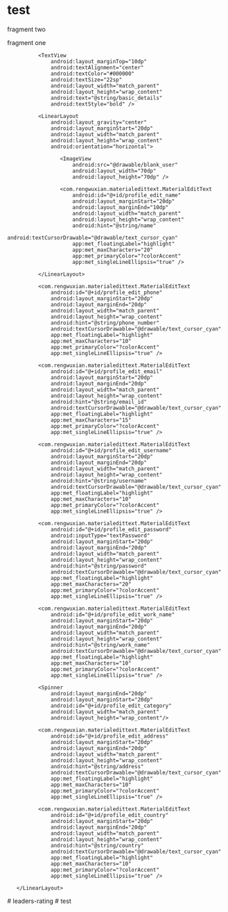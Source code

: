 # test

fragment two

<!--
<ScrollView android:layout_width="match_parent"
    android:layout_height="match_parent"
    xmlns:android="http://schemas.android.com/apk/res/android"
    xmlns:app="http://schemas.android.com/apk/res-auto">
       <LinearLayout
           android:layout_width="match_parent"
           android:layout_height="wrap_content"
           android:orientation="vertical">

              <TextView
                  android:layout_marginTop="10dp"
                  android:textAlignment="center"
                  android:textColor="#000000"
                  android:textSize="22sp"
                  android:layout_width="match_parent"
                  android:layout_height="wrap_content"
                  android:text="@string/education_details"
                  android:textStyle="bold" />

              <LinearLayout
                  android:id="@+id/lin_edu1"
                  android:visibility="gone"
                  android:orientation="vertical"
                  android:layout_width="match_parent"
                  android:layout_height="wrap_content">

                     <com.rengwuxian.materialedittext.MaterialEditText
                         android:id="@+id/profile_edit_school"
                         android:layout_marginStart="20dp"
                         android:layout_marginEnd="10dp"
                         android:layout_width="match_parent"
                         android:layout_height="wrap_content"
                         android:hint="@string/school"
                         android:textCursorDrawable="@drawable/text_cursor_cyan"
                         app:met_floatingLabel="highlight"
                         app:met_maxCharacters="20"
                         app:met_primaryColor="?colorAccent"
                         app:met_singleLineEllipsis="true" />

                     <com.rengwuxian.materialedittext.MaterialEditText
                         android:id="@+id/profile_edit_degree"
                         android:layout_marginStart="20dp"
                         android:layout_marginEnd="10dp"
                         android:layout_width="match_parent"
                         android:layout_height="wrap_content"
                         android:hint="@string/degree"
                         android:textCursorDrawable="@drawable/text_cursor_cyan"
                         app:met_floatingLabel="highlight"
                         app:met_maxCharacters="20"
                         app:met_primaryColor="?colorAccent"
                         app:met_singleLineEllipsis="true" />

                     <com.rengwuxian.materialedittext.MaterialEditText
                         android:id="@+id/profile_edit_specialization"
                         android:layout_marginStart="20dp"
                         android:layout_marginEnd="10dp"
                         android:layout_width="match_parent"
                         android:layout_height="wrap_content"
                         android:hint="@string/specialization"
                         android:textCursorDrawable="@drawable/text_cursor_cyan"
                         app:met_floatingLabel="highlight"
                         app:met_maxCharacters="20"
                         app:met_primaryColor="?colorAccent"
                         app:met_singleLineEllipsis="true" />

                     <com.rengwuxian.materialedittext.MaterialEditText
                         android:id="@+id/profile_edit_school_place"
                         android:layout_marginStart="20dp"
                         android:layout_marginEnd="10dp"
                         android:layout_width="match_parent"
                         android:layout_height="wrap_content"
                         android:hint="@string/place"
                         android:textCursorDrawable="@drawable/text_cursor_cyan"
                         app:met_floatingLabel="highlight"
                         app:met_maxCharacters="20"
                         app:met_primaryColor="?colorAccent"
                         app:met_singleLineEllipsis="true" />

                     <com.rengwuxian.materialedittext.MaterialEditText
                         android:id="@+id/profile_edit_extra"
                         android:layout_marginStart="20dp"
                         android:layout_marginEnd="10dp"
                         android:layout_width="match_parent"
                         android:layout_height="wrap_content"
                         android:hint="@string/extra"
                         android:textCursorDrawable="@drawable/text_cursor_cyan"
                         app:met_floatingLabel="highlight"
                         app:met_maxCharacters="20"
                         app:met_primaryColor="?colorAccent"
                         app:met_singleLineEllipsis="true" />

              </LinearLayout>

              <LinearLayout
                  android:id="@+id/lin_edu2"
                  android:visibility="gone"
                  android:orientation="vertical"
                  android:layout_width="match_parent"
                  android:layout_height="wrap_content">

                     <com.rengwuxian.materialedittext.MaterialEditText
                         android:id="@+id/profile_edit_school2"
                         android:layout_marginStart="20dp"
                         android:layout_marginEnd="10dp"
                         android:layout_width="match_parent"
                         android:layout_height="wrap_content"
                         android:hint="@string/school"
                         android:textCursorDrawable="@drawable/text_cursor_cyan"
                         app:met_floatingLabel="highlight"
                         app:met_maxCharacters="20"
                         app:met_primaryColor="?colorAccent"
                         app:met_singleLineEllipsis="true" />

                     <com.rengwuxian.materialedittext.MaterialEditText
                         android:id="@+id/profile_edit_degree2"
                         android:layout_marginStart="20dp"
                         android:layout_marginEnd="10dp"
                         android:layout_width="match_parent"
                         android:layout_height="wrap_content"
                         android:hint="@string/degree"
                         android:textCursorDrawable="@drawable/text_cursor_cyan"
                         app:met_floatingLabel="highlight"
                         app:met_maxCharacters="20"
                         app:met_primaryColor="?colorAccent"
                         app:met_singleLineEllipsis="true" />

                     <com.rengwuxian.materialedittext.MaterialEditText
                         android:id="@+id/profile_edit_specialization2"
                         android:layout_marginStart="20dp"
                         android:layout_marginEnd="10dp"
                         android:layout_width="match_parent"
                         android:layout_height="wrap_content"
                         android:hint="@string/specialization"
                         android:textCursorDrawable="@drawable/text_cursor_cyan"
                         app:met_floatingLabel="highlight"
                         app:met_maxCharacters="20"
                         app:met_primaryColor="?colorAccent"
                         app:met_singleLineEllipsis="true" />

                     <com.rengwuxian.materialedittext.MaterialEditText
                         android:id="@+id/profile_edit_school_place2"
                         android:layout_marginStart="20dp"
                         android:layout_marginEnd="10dp"
                         android:layout_width="match_parent"
                         android:layout_height="wrap_content"
                         android:hint="@string/place"
                         android:textCursorDrawable="@drawable/text_cursor_cyan"
                         app:met_floatingLabel="highlight"
                         app:met_maxCharacters="20"
                         app:met_primaryColor="?colorAccent"
                         app:met_singleLineEllipsis="true" />

                     <com.rengwuxian.materialedittext.MaterialEditText
                         android:id="@+id/profile_edit_extra2"
                         android:layout_marginStart="20dp"
                         android:layout_marginEnd="10dp"
                         android:layout_width="match_parent"
                         android:layout_height="wrap_content"
                         android:hint="@string/extra"
                         android:textCursorDrawable="@drawable/text_cursor_cyan"
                         app:met_floatingLabel="highlight"
                         app:met_maxCharacters="20"
                         app:met_primaryColor="?colorAccent"
                         app:met_singleLineEllipsis="true" />

              </LinearLayout>

              <LinearLayout
                  android:id="@+id/lin_edu3"
                  android:visibility="gone"
                  android:orientation="vertical"
                  android:layout_width="match_parent"
                  android:layout_height="wrap_content">

                     <com.rengwuxian.materialedittext.MaterialEditText
                         android:id="@+id/profile_edit_school3"
                         android:layout_marginStart="20dp"
                         android:layout_marginEnd="10dp"
                         android:layout_width="match_parent"
                         android:layout_height="wrap_content"
                         android:hint="@string/school"
                         android:textCursorDrawable="@drawable/text_cursor_cyan"
                         app:met_floatingLabel="highlight"
                         app:met_maxCharacters="20"
                         app:met_primaryColor="?colorAccent"
                         app:met_singleLineEllipsis="true" />

                     <com.rengwuxian.materialedittext.MaterialEditText
                         android:id="@+id/profile_edit_degree3"
                         android:layout_marginStart="20dp"
                         android:layout_marginEnd="10dp"
                         android:layout_width="match_parent"
                         android:layout_height="wrap_content"
                         android:hint="@string/degree"
                         android:textCursorDrawable="@drawable/text_cursor_cyan"
                         app:met_floatingLabel="highlight"
                         app:met_maxCharacters="20"
                         app:met_primaryColor="?colorAccent"
                         app:met_singleLineEllipsis="true" />

                     <com.rengwuxian.materialedittext.MaterialEditText
                         android:id="@+id/profile_edit_specialization3"
                         android:layout_marginStart="20dp"
                         android:layout_marginEnd="10dp"
                         android:layout_width="match_parent"
                         android:layout_height="wrap_content"
                         android:hint="@string/specialization"
                         android:textCursorDrawable="@drawable/text_cursor_cyan"
                         app:met_floatingLabel="highlight"
                         app:met_maxCharacters="20"
                         app:met_primaryColor="?colorAccent"
                         app:met_singleLineEllipsis="true" />

                     <com.rengwuxian.materialedittext.MaterialEditText
                         android:id="@+id/profile_edit_school_place3"
                         android:layout_marginStart="20dp"
                         android:layout_marginEnd="10dp"
                         android:layout_width="match_parent"
                         android:layout_height="wrap_content"
                         android:hint="@string/place"
                         android:textCursorDrawable="@drawable/text_cursor_cyan"
                         app:met_floatingLabel="highlight"
                         app:met_maxCharacters="20"
                         app:met_primaryColor="?colorAccent"
                         app:met_singleLineEllipsis="true" />

                     <com.rengwuxian.materialedittext.MaterialEditText
                         android:id="@+id/profile_edit_extra3"
                         android:layout_marginStart="20dp"
                         android:layout_marginEnd="10dp"
                         android:layout_width="match_parent"
                         android:layout_height="wrap_content"
                         android:hint="@string/extra"
                         android:textCursorDrawable="@drawable/text_cursor_cyan"
                         app:met_floatingLabel="highlight"
                         app:met_maxCharacters="20"
                         app:met_primaryColor="?colorAccent"
                         app:met_singleLineEllipsis="true" />

              </LinearLayout>

              <LinearLayout
                  android:id="@+id/lin_add_edu"
                  android:clickable="true"
                  android:gravity="center"
                  android:layout_marginTop="20dp"
                  android:layout_width="match_parent"
                  android:layout_height="wrap_content"
                  android:orientation="horizontal">

                     <TextView
                         android:textSize="20sp"
                         android:textColor="#000000"
                         android:text="@string/add"
                         android:layout_width="wrap_content"
                         android:layout_height="wrap_content" />

                     <ImageView
                         android:layout_marginStart="15dp"
                         android:src="@drawable/add"
                         android:layout_width="30dp"
                         android:layout_height="30dp" />

           </LinearLayout>
    </LinearLayout>
</ScrollView>-->

fragment one

<ScrollView
       xmlns:android="http://schemas.android.com/apk/res/android"
       android:layout_width="match_parent"
       android:layout_height="match_parent">
       <LinearLayout
           xmlns:android="http://schemas.android.com/apk/res/android"
           android:layout_width="match_parent"
           android:layout_height="match_parent"
           xmlns:app="http://schemas.android.com/apk/res-auto"
           android:orientation="vertical">

              <TextView
                  android:layout_marginTop="10dp"
                  android:textAlignment="center"
                  android:textColor="#000000"
                  android:textSize="22sp"
                  android:layout_width="match_parent"
                  android:layout_height="wrap_content"
                  android:text="@string/basic_details"
                  android:textStyle="bold" />

              <LinearLayout
                  android:layout_gravity="center"
                  android:layout_marginStart="20dp"
                  android:layout_width="match_parent"
                  android:layout_height="wrap_content"
                  android:orientation="horizontal">

                     <ImageView
                         android:src="@drawable/blank_user"
                         android:layout_width="70dp"
                         android:layout_height="70dp" />

                     <com.rengwuxian.materialedittext.MaterialEditText
                         android:id="@+id/profile_edit_name"
                         android:layout_marginStart="20dp"
                         android:layout_marginEnd="10dp"
                         android:layout_width="match_parent"
                         android:layout_height="wrap_content"
                         android:hint="@string/name"
                         android:textCursorDrawable="@drawable/text_cursor_cyan"
                         app:met_floatingLabel="highlight"
                         app:met_maxCharacters="20"
                         app:met_primaryColor="?colorAccent"
                         app:met_singleLineEllipsis="true" />

              </LinearLayout>

              <com.rengwuxian.materialedittext.MaterialEditText
                  android:id="@+id/profile_edit_phone"
                  android:layout_marginStart="20dp"
                  android:layout_marginEnd="20dp"
                  android:layout_width="match_parent"
                  android:layout_height="wrap_content"
                  android:hint="@string/phone_number"
                  android:textCursorDrawable="@drawable/text_cursor_cyan"
                  app:met_floatingLabel="highlight"
                  app:met_maxCharacters="10"
                  app:met_primaryColor="?colorAccent"
                  app:met_singleLineEllipsis="true" />

              <com.rengwuxian.materialedittext.MaterialEditText
                  android:id="@+id/profile_edit_email"
                  android:layout_marginStart="20dp"
                  android:layout_marginEnd="20dp"
                  android:layout_width="match_parent"
                  android:layout_height="wrap_content"
                  android:hint="@string/email_id"
                  android:textCursorDrawable="@drawable/text_cursor_cyan"
                  app:met_floatingLabel="highlight"
                  app:met_maxCharacters="15"
                  app:met_primaryColor="?colorAccent"
                  app:met_singleLineEllipsis="true" />

              <com.rengwuxian.materialedittext.MaterialEditText
                  android:id="@+id/profile_edit_username"
                  android:layout_marginStart="20dp"
                  android:layout_marginEnd="20dp"
                  android:layout_width="match_parent"
                  android:layout_height="wrap_content"
                  android:hint="@string/username"
                  android:textCursorDrawable="@drawable/text_cursor_cyan"
                  app:met_floatingLabel="highlight"
                  app:met_maxCharacters="10"
                  app:met_primaryColor="?colorAccent"
                  app:met_singleLineEllipsis="true" />

              <com.rengwuxian.materialedittext.MaterialEditText
                  android:id="@+id/profile_edit_password"
                  android:inputType="textPassword"
                  android:layout_marginStart="20dp"
                  android:layout_marginEnd="20dp"
                  android:layout_width="match_parent"
                  android:layout_height="wrap_content"
                  android:hint="@string/password"
                  android:textCursorDrawable="@drawable/text_cursor_cyan"
                  app:met_floatingLabel="highlight"
                  app:met_maxCharacters="20"
                  app:met_primaryColor="?colorAccent"
                  app:met_singleLineEllipsis="true" />

              <com.rengwuxian.materialedittext.MaterialEditText
                  android:id="@+id/profile_edit_work_name"
                  android:layout_marginStart="20dp"
                  android:layout_marginEnd="20dp"
                  android:layout_width="match_parent"
                  android:layout_height="wrap_content"
                  android:hint="@string/work_name"
                  android:textCursorDrawable="@drawable/text_cursor_cyan"
                  app:met_floatingLabel="highlight"
                  app:met_maxCharacters="10"
                  app:met_primaryColor="?colorAccent"
                  app:met_singleLineEllipsis="true" />

              <Spinner
                  android:layout_marginEnd="20dp"
                  android:layout_marginStart="20dp"
                  android:id="@+id/profile_edit_category"
                  android:layout_width="match_parent"
                  android:layout_height="wrap_content"/>

              <com.rengwuxian.materialedittext.MaterialEditText
                  android:id="@+id/profile_edit_address"
                  android:layout_marginStart="20dp"
                  android:layout_marginEnd="20dp"
                  android:layout_width="match_parent"
                  android:layout_height="wrap_content"
                  android:hint="@string/address"
                  android:textCursorDrawable="@drawable/text_cursor_cyan"
                  app:met_floatingLabel="highlight"
                  app:met_maxCharacters="10"
                  app:met_primaryColor="?colorAccent"
                  app:met_singleLineEllipsis="true" />

              <com.rengwuxian.materialedittext.MaterialEditText
                  android:id="@+id/profile_edit_country"
                  android:layout_marginStart="20dp"
                  android:layout_marginEnd="20dp"
                  android:layout_width="match_parent"
                  android:layout_height="wrap_content"
                  android:hint="@string/country"
                  android:textCursorDrawable="@drawable/text_cursor_cyan"
                  app:met_floatingLabel="highlight"
                  app:met_maxCharacters="10"
                  app:met_primaryColor="?colorAccent"
                  app:met_singleLineEllipsis="true" />

       </LinearLayout>
</ScrollView>
# leaders-rating
# test
